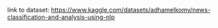 link to dataset: https://www.kaggle.com/datasets/adhamelkomy/news-classification-and-analysis-using-nlp

